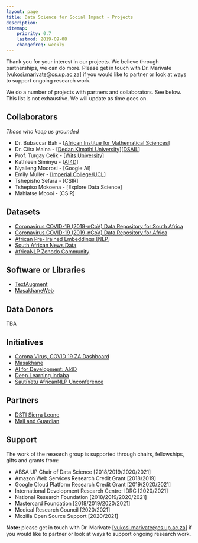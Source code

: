 ```yaml
---
layout: page
title: Data Science for Social Impact - Projects
description: 
sitemap:
    priority: 0.7
    lastmod: 2019-09-08
    changefreq: weekly
---
```


Thank you for your interest in our projects. We believe through partnerships, we can do more. Please get in touch with Dr. Marivate [[vukosi.marivate@cs.up.ac.za](vukosi.marivate@cs.up.ac.za)] if you would like to partner or look at ways to support ongoing research work. 

We do a number of projects with partners and collaborators. See below. This list is not exhaustive. We will update as time goes on.

## Collaborators
*Those who keep us grounded*

* Dr. Bubaccar Bah - [[African Institue for Mathematical Sciences](https://sites.google.com/aims.ac.za/bubacarr)]
* Dr. Ciira Maina - [[Dedan Kimathi University](https://sites.google.com/site/cwamainadekut/)][[DSAIL](https://dekut-dsail.github.io/index.html)]
* Prof. Turgay Celik - [[Wits University](https://www.wits.ac.za/staff/academic-a-z-listing/c/turgaycelikwitsacza/)]
* Kathleen Siminyu - [[AI4D](https://ai4d.ai/)]
* Nyalleng Moorosi - [Google AI]
* Emily Muller - [[Imperial College/UCL](https://www.imperial.ac.uk/people/emily.muller)]
* Tshepisho Sefara - [CSIR]
* Tshepiso Mokoena - [Explore Data Science]
* Mahlatse Mbooi - [CSIR]

## Datasets

* [Coronavirus COVID-19 (2019-nCoV) Data Repository for South Africa](https://github.com/dsfsi/covid19za)
* [Coronavirus COVID-19 (2019-nCoV) Data Repository for Africa](https://github.com/dsfsi/covid19africa)
* [African Pre-Trained Embeddings [NLP]](https://zenodo.org/record/3668481)
* [South African News Data](https://zenodo.org/record/3668495)
* [AfricaNLP Zenodo Community](https://zenodo.org/communities/africanlp/)

## Software or Libraries

* [TextAugment](https://github.com/dsfsi/textaugment)
* [MasakhaneWeb](https://github.com/dsfsi/masakhane-web)

## Data Donors

TBA

## Initiatives

* [Corona Virus, COVID 19 ZA Dashboard](https://bitly.com/covid19za-dash)
* [Masakhane](https://www.masakhane.io/)
* [AI for Development: AI4D](https://ai4d.ai/)
* [Deep Learning Indaba](http://deeplearningindaba.com)
* [SautiYetu AfricanNLP Unconference](https://sites.google.com/view/sautiyetu-nlp/)

## Partners

* [DSTI Sierra Leone](https://dsti.gov.sl/)
* [Mail and Guardian](https://mg.co.za)

## Support

The work of the research group is supported through chairs, fellowships, gifts and grants from:
* ABSA UP Chair of Data Science [2018/2019/2020/2021]
* Amazon Web Services Research Credit Grant [2018/2019]
* Google Cloud Platform Research Credit Grant [2019/2020/2021]
* International Development Research Centre: IDRC [2020/2021]
* National Research Foundation [2018/2019/2020/2021]
* Mastercard Foundation [2018/2019/2020/2021]
* Medical Research Council [2020/2021]
* Mozilla Open Source Support [2020/2021]

**Note:** please get in touch with Dr. Marivate [[vukosi.marivate@cs.up.ac.za](vukosi.marivate@cs.up.ac.za)] if you would like to partner or look at ways to support ongoing research work. 
